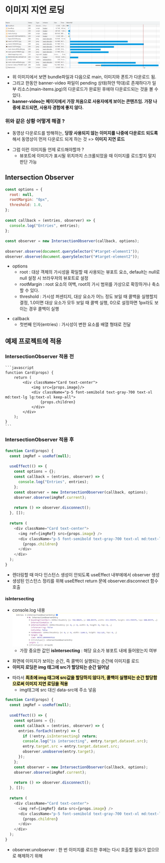 # 이미지 지연 로딩

![](a.png)

- 위 이미지에서 보면 bundle파일과 다음으로 main, 이미지와 폰트가 다운로드 됨.
- 그리고 한동안 banner-video 파일이 pending 상태(하얀 막대)로 존재하다가 일부 리소스(main-items.jpg)의 다운로드가 완료된 후에야 다운로드되는 것을 볼 수 있다.
- **banner-video는 페이지에서 가장 처음으로 사용자에게 보이는 콘텐츠임. 가장 나중에 로드되면, 사용자 경험에 좋지 않다.**

### 위와 같은 상황 어떻게 해결 ?

- 동영상 다운로드를 방해하는, **당장 사용되지 않는 이미지를 나중에 다운로드 되도록** 해서 동영상이 먼저 다운로드 되게 하는 것 => **이미지 지연 로드**

* 그럼 이런 이미지들 언제 로드해야할까 ?
  - 뷰포트에 이미지가 표시될 위치까지 스크롤되었을 때 이미지를 로드할지 말지 판단 가능

## Intersection Observer

```javascript
const options = {
  root: null,
  rootMargin: "0px",
  threshold: 1.0,
};

const callback = (entries, observer) => {
  console.log("Entries", entries);
};

const observer = new IntersectionObserver(callback, options);

observer.observe(document.querySelector("#target-element1"));
observer.observe(document.querySelector("#target-element2"));
```

- options
  - root : 대상 객체의 가시성을 확일할 때 사용되는 뷰포트 요소, default는 null로 null 설정 시 브라우저의 뷰포트로 설정
  * rootMargin : root 요소의 여백, root의 가시 범위를 가상으로 확장하거나 축소 할 수 있다.
  * threshold : 가시성 퍼센티지, 대상 요소가 어느 정도 보일 때 콜백을 실행할지 결정, 1.0이면 대상 요소가 모두 보일 때 콜백 실행, 0으로 설정하면 1px라도 보이는 경우 콜백이 실행

* callback
  - 첫번째 인자(entries) : 가시성이 변한 요소를 배열 형태로 전달

## 예제 프로젝트에 적용

### IntersectionObserver 적용 전

    ```javascript
    function Card(props) {
        return (
            <div className="Card text-center">
                <img src={props.image}/>
                <div className="p-5 font-semibold text-gray-700 text-xl md:text-lg lg:text-xl keep-all">
                    {props.children}
                </div>
            </div>
        );
    }
    ```

### IntersectionObserver 적용 후

```javascript
function Card(props) {
  const imgRef = useRef(null);

  useEffect(() => {
    const options = {};
    const callback = (entries, observer) => {
      console.log("Entries", entries);
    };
    const observer = new IntersectionObserver(callback, options);
    observer.observe(imgRef.current);

    return () => observer.disconnect();
  }, []);

  return (
    <div className="Card text-center">
      <img ref={imgRef} src={props.image} />
      <div className="p-5 font-semibold text-gray-700 text-xl md:text-lg lg:text-xl keep-all">
        {props.children}
      </div>
    </div>
  );
}
```

- 렌더링할 때 마다 인스턴스 생성이 안되도록 useEffect 내부에에서 observer 생성
- 생성된 인스턴스 정리를 위해 useEffect return 문에 observer.disconnect 함수 호출

#### isIntersecting

- console.log 내용
  ![](b.png)
  - 가장 중요한 값인 **isIntersecting** : 해당 요소가 뷰포트 내에 들어왔는지 여부

* 화면에 이미지가 보이는 순간, 즉 콜백이 실행되는 순간에 이미지를 로드
* **이미지 로딩은 img 태그에 src가 할당되는 순간 일어남**

- 따라서 <span style='background-color : #fff5b1; color:black;'>**최초에 img 태그에 src값을 할당하지 않다가, 콜백이 실행되는 순간 할당함으로써 이미지 지연 로딩을 적용**</span>
  - img태그에 src 대신 data-src에 주소 넣음

```javascript
function Card(props) {
  const imgRef = useRef(null);

  useEffect(() => {
    const options = {};
    const callback = (entries, observer) => {
      entries.forEach((entry) => {
        if (!entry.isIntersecting) return;
        console.log("is intersecting", entry.target.dataset.src);
        entry.target.src = entry.target.dataset.src;
        observer.unobserve(entry.target);
      });
    };
    const observer = new IntersectionObserver(callback, options);
    observer.observe(imgRef.current);

    return () => observer.disconnect();
  }, []);

  return (
    <div className="Card text-center">
      <img ref={imgRef} data-src={props.image} />
      <div className="p-5 font-semibold text-gray-700 text-xl md:text-lg lg:text-xl keep-all">
        {props.children}
      </div>
    </div>
  );
}
```

- observer.unobserver : 한 번 이미지를 로드한 후에는 다시 호출할 필요가 없으므로 해제하기 위해

